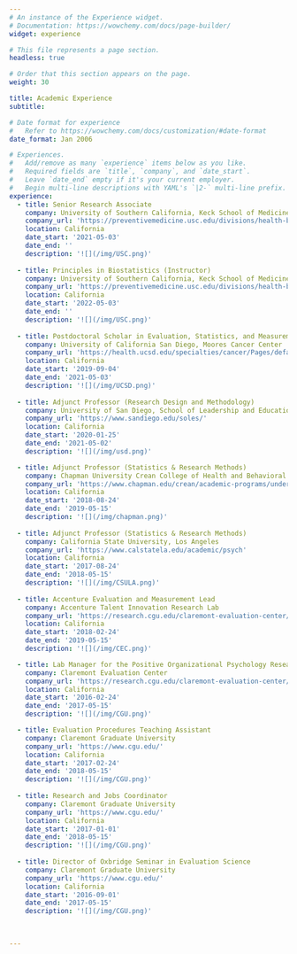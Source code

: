 ```yaml
---
# An instance of the Experience widget.
# Documentation: https://wowchemy.com/docs/page-builder/
widget: experience

# This file represents a page section.
headless: true

# Order that this section appears on the page.
weight: 30

title: Academic Experience
subtitle:

# Date format for experience
#   Refer to https://wowchemy.com/docs/customization/#date-format
date_format: Jan 2006

# Experiences.
#   Add/remove as many `experience` items below as you like.
#   Required fields are `title`, `company`, and `date_start`.
#   Leave `date_end` empty if it's your current employer.
#   Begin multi-line descriptions with YAML's `|2-` multi-line prefix.
experience:
  - title: Senior Research Associate
    company: University of Southern California, Keck School of Medicine
    company_url: 'https://preventivemedicine.usc.edu/divisions/health-behavior-research/'
    location: California
    date_start: '2021-05-03'
    date_end: ''
    description: '![](/img/USC.png)'
  
  - title: Principles in Biostatistics (Instructor)
    company: University of Southern California, Keck School of Medicine, Master in Public Health Program
    company_url: 'https://preventivemedicine.usc.edu/divisions/health-behavior-research/'
    location: California
    date_start: '2022-05-03'
    date_end: ''
    description: '![](/img/USC.png)'
    
  - title: Postdoctoral Scholar in Evaluation, Statistics, and Measurement
    company: University of California San Diego, Moores Cancer Center
    company_url: 'https://health.ucsd.edu/specialties/cancer/Pages/default.aspx'
    location: California
    date_start: '2019-09-04'
    date_end: '2021-05-03'
    description: '![](/img/UCSD.png)'
  
  - title: Adjunct Professor (Research Design and Methodology)
    company: University of San Diego, School of Leadership and Education Sciences
    company_url: 'https://www.sandiego.edu/soles/'
    location: California
    date_start: '2020-01-25'
    date_end: '2021-05-02'
    description: '![](/img/usd.png)'

  - title: Adjunct Professor (Statistics & Research Methods)
    company: Chapman University Crean College of Health and Behavioral Sciences
    company_url: 'https://www.chapman.edu/crean/academic-programs/undergraduate-programs/ba-psychology/index.aspx'
    location: California
    date_start: '2018-08-24'
    date_end: '2019-05-15'
    description: '![](/img/chapman.png)'
    
  - title: Adjunct Professor (Statistics & Research Methods)
    company: California State University, Los Angeles
    company_url: 'https://www.calstatela.edu/academic/psych'
    location: California
    date_start: '2017-08-24'
    date_end: '2018-05-15'
    description: '![](/img/CSULA.png)'
    
  - title: Accenture Evaluation and Measurement Lead 
    company: Accenture Talent Innovation Research Lab
    company_url: 'https://research.cgu.edu/claremont-evaluation-center/research-labs/accenture-talent-innovation-lab/'
    location: California
    date_start: '2018-02-24'
    date_end: '2019-05-15'
    description: '![](/img/CEC.png)'

  - title: Lab Manager for the Positive Organizational Psychology Research Lab
    company: Claremont Evaluation Center
    company_url: 'https://research.cgu.edu/claremont-evaluation-center/research-labs/positive-organizational-psychology-research-lab/'
    location: California
    date_start: '2016-02-24'
    date_end: '2017-05-15'
    description: '![](/img/CGU.png)'

  - title: Evaluation Procedures Teaching Assistant
    company: Claremont Graduate University
    company_url: 'https://www.cgu.edu/'
    location: California
    date_start: '2017-02-24'
    date_end: '2018-05-15'
    description: '![](/img/CGU.png)'
    
  - title: Research and Jobs Coordinator
    company: Claremont Graduate University
    company_url: 'https://www.cgu.edu/'
    location: California
    date_start: '2017-01-01'
    date_end: '2018-05-15'
    description: '![](/img/CGU.png)'
    
  - title: Director of Oxbridge Seminar in Evaluation Science
    company: Claremont Graduate University
    company_url: 'https://www.cgu.edu/'
    location: California
    date_start: '2016-09-01'
    date_end: '2017-05-15'
    description: '![](/img/CGU.png)'
    

  
---
```



